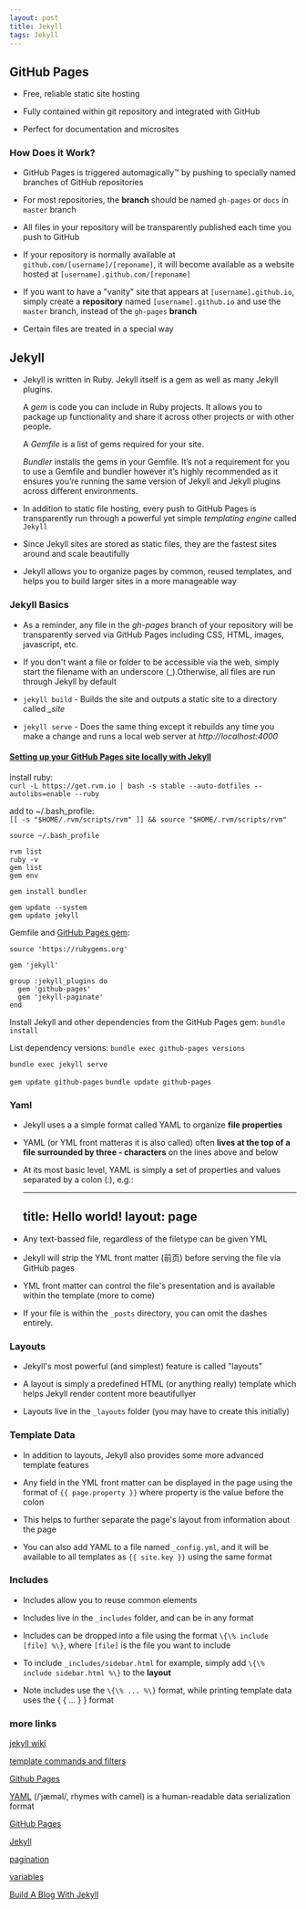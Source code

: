 ```yaml
---
layout: post
title: Jekyll
tags: Jekyll
---
```


## GitHub Pages

* Free, reliable static site hosting

* Fully contained within git repository and integrated with GitHub

* Perfect for documentation and microsites

### How Does it Work?

* GitHub Pages is triggered automagically™ by pushing to specially named branches of GitHub repositories

* For most repositories, the **branch** should be named `gh-pages` or `docs` in `master` branch

* All files in your repository will be transparently published each time you push to GitHub

* If your repository is normally available at `github.com/[username]/[reponame]`, it will become available as a website hosted at `[username].github.com/[reponame]`

* If you want to have a "vanity" site that appears at `[username].github.io`, simply create a **repository** named `[username].github.io` and use the `master` branch, instead of the `gh-pages` **branch**

* Certain files are treated in a special way


## Jekyll

* Jekyll is written in Ruby. Jekyll itself is a gem as well as many Jekyll plugins. 
  
  A *gem* is code you can include in Ruby projects. It allows you to package up functionality and share it across other projects or with other people.
  
  A *Gemfile* is a list of gems required for your site.
  
  *Bundler* installs the gems in your Gemfile. It’s not a requirement for you to use a Gemfile and bundler however it’s highly recommended as it ensures you’re running the same version of Jekyll and Jekyll plugins across different environments.

* In addition to static file hosting, every push to GitHub Pages is transparently run through a powerful yet simple *templating engine* called `Jekyll`

* Since Jekyll sites are stored as static files, they are the fastest sites around and scale beautifully

* Jekyll allows you to organize pages by common, reused templates, and helps you to build larger sites in a more manageable way


### Jekyll Basics

* As a reminder, any file in the *gh-pages* branch of your repository will be transparently served via GitHub Pages including CSS, HTML, images, javascript, etc.

* If you don't want a file or folder to be accessible via the web, simply start the filename with an underscore (_).Otherwise, all files are run through Jekyll by default

* `jekyll build` - Builds the site and outputs a static site to a directory called *_site*

* `jekyll serve` - Does the same thing except it rebuilds any time you make a change and runs a local web server at *http://localhost:4000*

#### [Setting up your GitHub Pages site locally with Jekyll](https://help.github.com/articles/setting-up-your-github-pages-site-locally-with-jekyll/)

install ruby:  
`curl -L https://get.rvm.io | bash -s stable --auto-dotfiles --autolibs=enable --ruby`

add to ~/.bash_profile:  
`[[ -s "$HOME/.rvm/scripts/rvm" ]] && source "$HOME/.rvm/scripts/rvm"`

`source ~/.bash_profile`

`rvm list`  
`ruby -v`  
`gem list`  
`gem env`  

`gem install bundler`

`gem update --system`  
`gem update jekyll` 

Gemfile and [GitHub Pages gem](https://github.com/github/pages-gem):  
```
source 'https://rubygems.org'

gem 'jekyll'

group :jekyll_plugins do
  gem 'github-pages'
  gem 'jekyll-paginate'
end
```

Install Jekyll and other dependencies from the GitHub Pages gem:
`bundle install`

List dependency versions: 
`bundle exec github-pages versions`

`bundle exec jekyll serve`

`gem update github-pages`
`bundle update github-pages`

### Yaml

* Jekyll uses a a simple format called YAML to organize **file properties**

* YAML (or YML front matteras it is also called) often **lives at the top of a file surrounded by three - characters** on the lines above and below

* At its most basic level, YAML is simply a set of properties and values separated by a colon (:), e.g.:

	 ----
	 title: Hello world!
	 layout: page
	 ----

* Any text-bassed file, regardless of the filetype can be given YML

* Jekyll will strip the YML front matter (前页) before serving the file via GitHub pages

* YML front matter can control the file's presentation and is available within the template (more to come)

* If your file is within the `_posts` directory, you can omit the dashes entirely.

### Layouts

* Jekyll's most powerful (and simplest) feature is called "layouts"

* A layout is simply a predefined HTML (or anything really) template which helps Jekyll render content more beautifullyer

* Layouts live in the `_layouts` folder (you may have to create this initially)

### Template Data

* In addition to layouts, Jekyll also provides some more advanced template features

* Any field in the YML front matter can be displayed in the page using the format of `{{ page.property }}` where property is the value before the colon

* This helps to further separate the page's layout from information about the page

* You can also add YAML to a file named `_config.yml`, and it will be available to all templates as `{{ site.key }}` using the same format


### Includes

* Includes allow you to reuse common elements

* Includes live in the `_includes` folder, and can be in any format

* Includes can be dropped into a file using the format `\{\% include [file] %\}`, where `[file]` is the file you want to include

* To include `_includes/sidebar.html` for example, simply add `\{\% include sidebar.html %\}` to the **layout**

* Note includes use the `\{\% ... %\}` format, while printing template data uses the { { ... } } format


### more links

[jekyll wiki](https://github.com/jekyll/jekyll/wiki)

[template commands and filters](https://github.com/shopify/liquid/wiki/liquid-for-designers)

[Github Pages](https://pages.github.com)

[YAML](https://en.wikipedia.org/wiki/YAML)
(/ˈjæməl/, rhymes with camel) is a human-readable data serialization format

[GitHub Pages](http://ben.balter.com/teach.github.com/presentations/github-pages-jekyll-you.html#/)

[Jekyll](http://jekyllrb.com)

[pagination](http://jekyllrb.com/docs/pagination/)

[variables](http://jekyllrb.com/docs/variables/)

[Build A Blog With Jekyll](http://www.smashingmagazine.com/2014/08/build-blog-jekyll-github-pages/)

